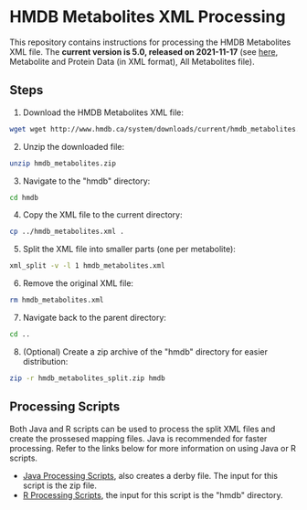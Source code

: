 # HMDB Metabolites XML Processing

This repository contains instructions for processing the HMDB Metabolites XML file. The **current version is 5.0, released on 2021-11-17** (see [here](https://hmdb.ca/downloads/), Metabolite and Protein Data (in XML format), All Metabolites file).

## Steps

1. Download the HMDB Metabolites XML file:
```bash
wget wget http://www.hmdb.ca/system/downloads/current/hmdb_metabolites.zip
```

2. Unzip the downloaded file:
```bash
unzip hmdb_metabolites.zip
```

3. Navigate to the "hmdb" directory:
```bash
cd hmdb
```

4. Copy the XML file to the current directory:
```bash
cp ../hmdb_metabolites.xml .
```

5. Split the XML file into smaller parts (one per metabolite):
```bash
xml_split -v -l 1 hmdb_metabolites.xml
```

6. Remove the original XML file:
```bash
rm hmdb_metabolites.xml
```

7. Navigate back to the parent directory:
```bash
cd ..
```

8. (Optional) Create a zip archive of the "hmdb" directory for easier distribution:
```bash
zip -r hmdb_metabolites_split.zip hmdb
```

## Processing Scripts
Both Java and R scripts can be used to process the split XML files and create the prossesed mapping files. Java is recommended for faster processing. Refer to the links below for more information on using Java or R scripts.

- [Java Processing Scripts](https://github.com/tabbassidaloii/create-bridgedb-secondary2primary/blob/main/src/org/bridgedb/sec2pri/hmdb_XML_sec2pri.java), also creates a derby file. The input for this script is the zip file.
- [R Processing Scripts](https://github.com/tabbassidaloii/BridgeDb-Shiny/blob/main/Docker/app/datasources/hmdb_processing.R), the input for this script is the "hmdb" directory.  
